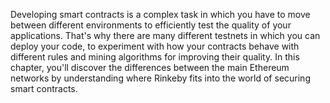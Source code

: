 Developing smart contracts is a complex task in which you have to move between different environments to efficiently test the quality of your applications. That's why there are many different testnets in which you can deploy your code, to experiment with how your contracts behave with different rules and mining algorithms for improving their quality. In this chapter, you'll discover the differences between the main Ethereum networks by understanding where Rinkeby fits into the world of securing smart contracts.